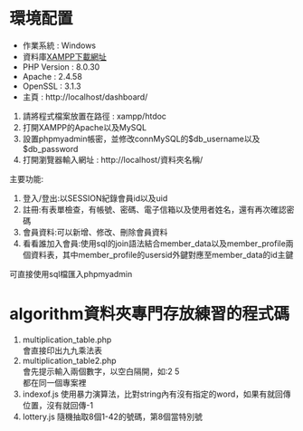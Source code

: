 # 環境配置
 - 作業系統 : Windows
 - 資料庫[XAMPP下載網址](https://www.apachefriends.org/zh_tw/index.html) 
 - PHP Version : 8.0.30
 - Apache : 2.4.58
 - OpenSSL : 3.1.3
 - 主頁 : http://localhost/dashboard/

1. 請將程式檔案放置在路徑 : xampp/htdoc
2. 打開XAMPP的Apache以及MySQL
3. 設置phpmyadmin帳密，並修改connMySQL的\$db\_username以及\$db\_password
4. 打開瀏覽器輸入網址 : http://localhost/資料夾名稱/

主要功能:
1. 登入/登出:以SESSION紀錄會員id以及uid
2. 註冊:有表單檢查，有帳號、密碼、電子信箱以及使用者姓名，還有再次確認密碼
3. 會員資料:可以新增、修改、刪除會員資料
4. 看看誰加入會員:使用sql的join語法結合member_data以及member_profile兩個資料表，其中member_profile的usersid外鍵對應至member_data的id主鍵

可直接使用sql檔匯入phpmyadmin  

# algorithm資料夾專門存放練習的程式碼

1. multiplication_table.php  
會直接印出九九乘法表  
2. multiplication_table2.php  
會先提示輸入兩個數字，以空白隔開，如:2 5  
都在同一個專案裡
3. indexof.js
使用暴力演算法，比對string內有沒有指定的word，如果有就回傳位置，沒有就回傳-1
4. lottery.js
隨機抽取8個1-42的號碼，第8個當特別號
